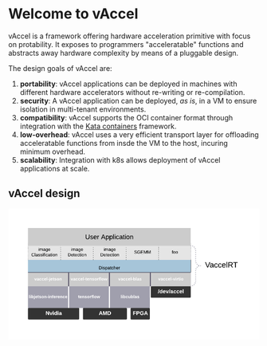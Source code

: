 # Welcome to vAccel

vAccel is a framework offering hardware acceleration primitive with focus on
protability. It exposes to programmers "acceleratable" functions and abstracts
away hardware complexity by means of a pluggable design.

The design goals of vAccel are:

1. **portability**: vAccel applications can be deployed in machines with
different hardware accelerators without re-writing or re-compilation.
2. **security**: A vAccel application can be deployed, *as is*, in a VM to
ensure isolation in multi-tenant environments.
3. **compatibility**: vAccel supports the OCI container format through integration
with the [Kata containers](https://katacontainers.io/) framework.
4. **low-overhead**: vAccel uses a very efficient transport layer for offloading
acceleratable functions from insde the VM to the host, incuring minimum overhead.
5. **scalability**: Integration with k8s allows deployment of vAccel applications
at scale.


## vAccel design

![vAccel](img/vaccel.png)
